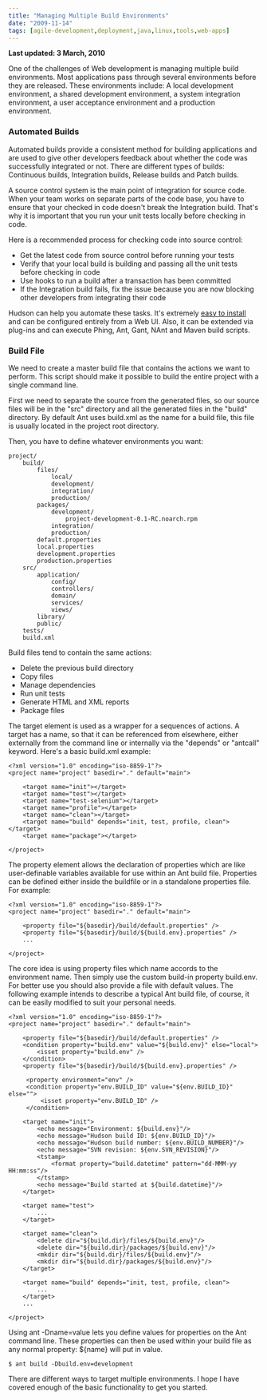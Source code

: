 ```yaml
---
title: "Managing Multiple Build Environments"
date: "2009-11-14"
tags: [agile-development,deployment,java,linux,tools,web-apps]
---
```


**Last updated: 3 March, 2010**

One of the challenges of Web development is managing multiple build environments. Most applications pass through several environments before they are released. These environments include: A local development environment, a shared development environment, a system integration environment, a user acceptance environment and a production environment.

### Automated Builds

Automated builds provide a consistent method for building applications and are used to give other developers feedback about whether the code was successfully integrated or not. There are different types of builds: Continuous builds, Integration builds, Release builds and Patch builds.

A source control system is the main point of integration for source code. When your team works on separate parts of the code base, you have to ensure that your checked in code doesn't break the Integration build. That's why it is important that you run your unit tests locally before checking in code.

Here is a recommended process for checking code into source control:

- Get the latest code from source control before running your tests
- Verify that your local build is building and passing all the unit tests before checking in code
- Use hooks to run a build after a transaction has been committed
- If the Integration build fails, fix the issue because you are now blocking other developers from integrating their code

Hudson can help you automate these tasks. It's extremely [easy to install](http://www.davegardner.me.uk/blog/2009/11/09/continuous-integration-for-php-using-hudson-and-phing/) and can be configured entirely from a Web UI. Also, it can be extended via plug-ins and can execute Phing, Ant, Gant, NAnt and Maven build scripts.

### Build File

We need to create a master build file that contains the actions we want to perform. This script should make it possible to build the entire project with a single command line.

First we need to separate the source from the generated files, so our source files will be in the "src" directory and all the generated files in the "build" directory. By default Ant uses build.xml as the name for a build file, this file is usually located in the project root directory.

Then, you have to define whatever environments you want:

```
project/
    build/
        files/
            local/
            development/
            integration/
            production/
        packages/
            development/
                project-development-0.1-RC.noarch.rpm
            integration/
            production/
        default.properties
        local.properties
        development.properties
        production.properties
    src/
        application/
            config/
            controllers/
            domain/
            services/
            views/
        library/
        public/
    tests/
    build.xml
```

Build files tend to contain the same actions:

- Delete the previous build directory
- Copy files
- Manage dependencies
- Run unit tests
- Generate HTML and XML reports
- Package files

The target element is used as a wrapper for a sequences of actions. A target has a name, so that it can be referenced from elsewhere, either externally from the command line or internally via the "depends" or "antcall" keyword. Here's a basic build.xml example:

```
<?xml version="1.0" encoding="iso-8859-1"?>
<project name="project" basedir="." default="main">

    <target name="init"></target>
    <target name="test"></target>
    <target name="test-selenium"></target>
    <target name="profile"></target>
    <target name="clean"></target>
    <target name="build" depends="init, test, profile, clean"></target>
    <target name="package"></target>

</project>
```

The property element allows the declaration of properties which are like user-definable variables available for use within an Ant build file. Properties can be defined either inside the buildfile or in a standalone properties file. For example:

```
<?xml version="1.0" encoding="iso-8859-1"?>
<project name="project" basedir="." default="main">

    <property file="${basedir}/build/default.properties" />
    <property file="${basedir}/build/${build.env}.properties" />
    ...

</project>
```

The core idea is using property files which name accords to the environment name. Then simply use the custom build-in property build.env. For better use you should also provide a file with default values. The following example intends to describe a typical Ant build file, of course, it can be easily modified to suit your personal needs.

```
<?xml version="1.0" encoding="iso-8859-1"?>
<project name="project" basedir="." default="main">

    <property file="${basedir}/build/default.properties" />
    <condition property="build.env" value="${build.env}" else="local">
        <isset property="build.env" />
    </condition>
    <property file="${basedir}/build/${build.env}.properties" />

     <property environment="env" />
     <condition property="env.BUILD_ID" value="${env.BUILD_ID}" else="">
         <isset property="env.BUILD_ID" />
     </condition>

    <target name="init">
        <echo message="Environment: ${build.env}"/>
        <echo message="Hudson build ID: ${env.BUILD_ID}"/>
        <echo message="Hudson build number: ${env.BUILD_NUMBER}"/>
        <echo message="SVN revision: ${env.SVN_REVISION}"/>
        <tstamp>
            <format property="build.datetime" pattern="dd-MMM-yy HH:mm:ss"/>
        </tstamp>
        <echo message="Build started at ${build.datetime}"/>
    </target>

    <target name="test">
        ...
    </target>

    <target name="clean">
        <delete dir="${build.dir}/files/${build.env}"/>
        <delete dir="${build.dir}/packages/${build.env}"/>
        <mkdir dir="${build.dir}/files/${build.env}"/>
        <mkdir dir="${build.dir}/packages/${build.env}"/>
    </target>

    <target name="build" depends="init, test, profile, clean">
        ...
    </target>
    ...

</project>
```

Using ant -Dname=value lets you define values for properties on the Ant command line. These properties can then be used within your build file as any normal property: ${name} will put in value.

```
$ ant build -Dbuild.env=development
```

There are different ways to target multiple environments. I hope I have covered enough of the basic functionality to get you started.
